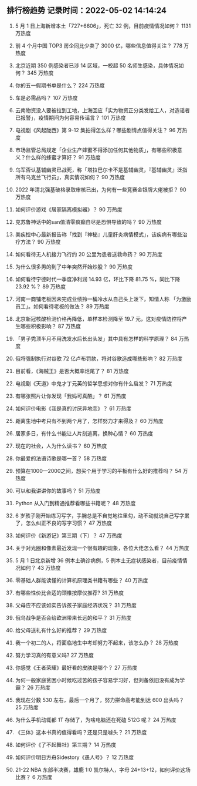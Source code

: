 
## 排行榜趋势 记录时间：2022-05-02 14:14:24
  
  1. 5 月 1 日上海新增本土「727+6606」，死亡 32 例，目前疫情情况如何？ 1131 万热度
    
  2. 前 4 个月中国 TOP3 房企同比少卖了 3000 亿，哪些信息值得关注？ 778 万热度
    
  3. 北京近期 350 例感染者已涉 14 区域，一校超 50 名师生感染，具体情况如何？ 345 万热度
    
  4. 你的五一假期书单是什么？ 224 万热度
    
  5. 车是必需品吗？ 107 万热度
    
  6. 云南物资没人要被拉到工地，上海回应「实为物资正分类发给工人，对造谣者已报警」，疫情期间为何容易传谣言？ 101 万热度
    
  7. 电视剧《风起陇西》第 9-12 集拍得怎么样？哪些剧情点值得关注？ 96 万热度
    
  8. 市场监管总局规定「企业生产蜂蜜不得添加任何其他物质」，有哪些积极意义？什么样的蜂蜜才算好？ 91 万热度
    
  9. 乌军否认基辅幽灵已战死，称「塔拉巴尔卡不是基辅幽灵，『基辅幽灵』泛指所有乌克兰飞行员」，真实情况如何？ 90 万热度
    
  10. 2022 年清北强基破格录取审核已出，为何有一些竞赛金银牌大佬被拒？ 90 万热度
    
  11. 如何评价游戏《居家隔离模拟器》？ 90 万热度
    
  12. 克苏鲁神话中的san值清零疯癫自尽是恐惧导致的吗？ 90 万热度
    
  13. 美疾控中心最新报告称「找到『神秘』儿童肝炎病情模式」，该疾病有哪些治疗方法？ 90 万热度
    
  14. 如何看待无人机接力飞行约 20 公里为患者送救命药？ 90 万热度
    
  15. 为什么很多男的到了中年突然开始炒股？ 90 万热度
    
  16. 如何看待宁德时代一季度净利润 14.93 亿，环比下降 81.75 %，同比下降 23.92 %？ 89 万热度
    
  17. 河南一商铺老板因未完成业绩拎一桶冷水从自己头上泼下，知情人称 「为激励员工」。如何看待老板的做法？ 89 万热度
    
  18. 北京新冠核酸检测价格再降低，单样本检测降至 19.7 元，这对疫情防控将产生哪些积极影响？ 87 万热度
    
  19. 「男子秃顶半月不用洗发水后长出头发」其中具有怎样的科学原理？ 84 万热度
    
  20. 俄将强制执行对谷歌 72 亿卢布罚款，将对谷歌造成哪些影响？ 82 万热度
    
  21. 目前看，《海贼王》是否大概率烂尾了？ 81 万热度
    
  22. 电视剧《天道》中鬼才丁元英的哲学思想对你有什么启发？ 71 万热度
    
  23. 有哪张照片让你发现「我妈可真酷」？ 61 万热度
    
  24. 如何评价电影《我是真的讨厌异地恋》？ 61 万热度
    
  25. 距离生地中考只有不到两个月了，怎样努力才来得及？ 60 万热度
    
  26. 居家多日，有什么书能让人片刻逃离，换种心情？ 60 万热度
    
  27. 现在的社会，人为什么读书？ 60 万热度
    
  28. 你最爱的法语诗歌是哪一首？ 58 万热度
    
  29. 预算在1000—2000之间，想买个用于学习的平板有什么好的推荐吗？ 54 万热度
    
  30. 可以和我讲讲你的故事吗？ 51 万热度
    
  31. Python 从入门到精通推荐看哪些书籍呢？ 48 万热度
    
  32. 6 岁孩子刚开始练习写字，手腕总是不自觉地往里勾，动不动就说自己写字累了，怎么纠正不良的写字习惯？ 47 万热度
    
  33. 如何评价《新游记》第三期（下）？ 47 万热度
    
  34. 关于对光圈和像素最近发现一个很有趣的现象，各位大佬怎么看？ 44 万热度
    
  35. 5 月 1 日北京新增 36 例本土确诊病例，5 例本土无症状感染者，目前疫情情况如何？ 43 万热度
    
  36. 零基础人群能读懂的计算机原理类书籍有哪些？ 40 万热度
    
  37. 有哪些性价比合适的颈椎按摩仪推荐? 31 万热度
    
  38. 父母应不应该如实告诉孩子家庭经济状况？ 31 万热度
    
  39. 俄乌战争是否会给欧洲带来长远的和平？ 31 万热度
    
  40. 给父母送礼有什么好的推荐？ 29 万热度
    
  41. 我一个初二的人，将面临地生中考却努力不起来，该怎么办？ 28 万热度
    
  42. 努力学习真的有意义吗? 27 万热度
    
  43. 你感觉《王者荣耀》最好看的皮肤是哪个？ 27 万热度
    
  44. 为何一般家庭贫困小时候吃过苦的孩子容易学习好，但刘备依旧没有成为学霸？ 26 万热度
    
  45. 我现在分数 530 左右，最后一个月了，努力拼命高考能到达 600 出头吗？ 25 万热度
    
  46. 为什么手机动辄都 1T 存储了，为啥电脑还在死磕 512G 呢？ 24 万热度
    
  47. 《三体》这本书真的值得看吗？还是只是噱头？ 21 万热度
    
  48. 如何评价《了不起舞社》第三期？ 14 万热度
    
  49. 如何评价明日方舟Sidestory《愚人号》？ 12 万热度
    
  50. 21-22 NBA 东部半决赛，雄鹿 1:0 凯尔特人，字母 24+13+12，如何评价这场比赛？ 6 万热度
    